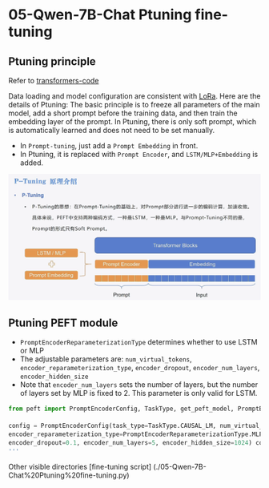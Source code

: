 # 05-Qwen-7B-Chat Ptuning fine-tuning

## Ptuning principle
Refer to [transformers-code](https://github.com/zyds/transformers-code)

Data loading and model configuration are consistent with [LoRa](./04-Qwen-7B-Chat%20Lora%20fine-tuning.md). Here are the details of Ptuning:
The basic principle is to freeze all parameters of the main model, add a short prompt before the training data, and then train the embedding layer of the prompt. In Ptuning, there is only soft prompt, which is automatically learned and does not need to be set manually.
- In `Prompt-tuning`, just add a `Prompt Embedding` in front.
- In Ptuning, it is replaced with `Prompt Encoder`, and `LSTM/MLP+Embedding` is added.

![img](./images/P-tuning.png)

## Ptuning PEFT module 
- `PromptEncoderReparameterizationType` determines whether to use LSTM or MLP
- The adjustable parameters are: `num_virtual_tokens`, `encoder_reparameterization_type`, `encoder_dropout`, `encoder_num_layers`, `encoder_hidden_size`
- Note that `encoder_num_layers` sets the number of layers, but the number of layers set by MLP is fixed to 2. This parameter is only valid for LSTM.

```python
from peft import PromptEncoderConfig, TaskType, get_peft_model, PromptEncoderReparameterizationType

config = PromptEncoderConfig(task_type=TaskType.CAUSAL_LM, num_virtual_tokens=10,
encoder_reparameterization_type=PromptEncoderReparameterizationType.MLP,
encoder_dropout=0.1, encoder_num_layers=5, encoder_hidden_size=1024) config ''' PromptEncoderConfig(peft_type=<PeftType.P_TUNING: 'P_TUNING'>, auto_mapping=None, base_model_name_or_path=None, revision=None, task_type=<TaskType.CAUSAL_LM: ' CAUSAL_LM'>, inference_mode=False, num_virtual_tokens=10, token_dim=None, num_transformer_submodules=None, num_attention_heads=None, num_layers=None, encoder_reparameterization_type=<PromptEncoderReparameterizationType.MLP: 'MLP'>, encoder_hidden_size=1024, encoder_num_layers=5, encoder_dropout=0.1)
'''
```

Other visible directories [fine-tuning script] (./05-Qwen-7B-Chat%20Ptuning%20fine-tuning.py)